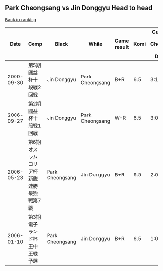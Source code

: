 ## Park Cheongsang vs Jin Donggyu Head to head

[Back to ranking](../../index.md)




| **Date** | **Comp** | **Black** | **White** | **Game result** | **Komi** | **Cumulative Park Cheongsang vs Jin Donggyu** | **Park Cheongsang streak** | **Jin Donggyu streak** | 
| --- | --- | --- | --- | --- | --- | --- | --- | --- |
| 2009-09-30 | 第5期圓益杯十段戦2回戦 | Jin Donggyu | Park Cheongsang | B+R | 6.5 | 3:1 | 0 | 1 | 
| 2006-09-27 | 第2期圓益杯十段戦1回戦 | Jin Donggyu | Park Cheongsang | W+R | 6.5 | 3:0 | 3 | 0 | 
| 2006-05-23 | 第6期オスラムコリア杯新鋭連勝最強戦第7戦 | Park Cheongsang | Jin Donggyu | B+R | 6.5 | 2:0 | 2 | 0 | 
| 2006-01-10 | 第3期電子ランド杯王中王戦予選 | Park Cheongsang | Jin Donggyu | B+R | 6.5 | 1:0 | 1 | 0 |




